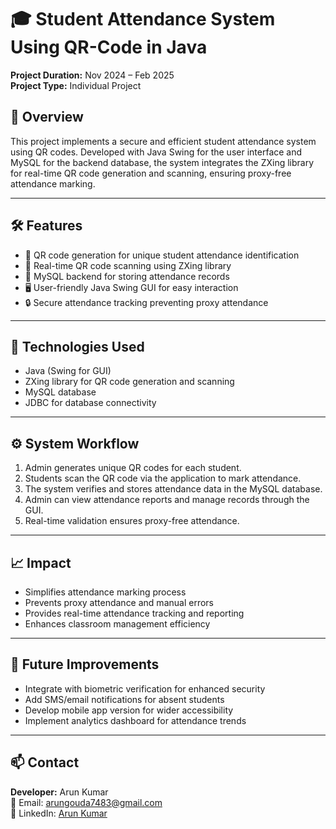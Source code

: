 # 🎓 Student Attendance System Using QR-Code in Java

**Project Duration:** Nov 2024 – Feb 2025  
**Project Type:** Individual Project

## 📌 Overview

This project implements a secure and efficient student attendance system using QR codes. Developed with Java Swing for the user interface and MySQL for the backend database, the system integrates the ZXing library for real-time QR code generation and scanning, ensuring proxy-free attendance marking.

---

## 🛠️ Features

- 🎫 QR code generation for unique student attendance identification  
- 📱 Real-time QR code scanning using ZXing library  
- 💾 MySQL backend for storing attendance records  
- 🖥️ User-friendly Java Swing GUI for easy interaction  
- 🔒 Secure attendance tracking preventing proxy attendance  

---

## 🧰 Technologies Used

- Java (Swing for GUI)  
- ZXing library for QR code generation and scanning  
- MySQL database  
- JDBC for database connectivity  

---

## ⚙️ System Workflow

1. Admin generates unique QR codes for each student.  
2. Students scan the QR code via the application to mark attendance.  
3. The system verifies and stores attendance data in the MySQL database.  
4. Admin can view attendance reports and manage records through the GUI.  
5. Real-time validation ensures proxy-free attendance.

---

## 📈 Impact

- Simplifies attendance marking process  
- Prevents proxy attendance and manual errors  
- Provides real-time attendance tracking and reporting  
- Enhances classroom management efficiency  

---

## 🧠 Future Improvements

- Integrate with biometric verification for enhanced security  
- Add SMS/email notifications for absent students  
- Develop mobile app version for wider accessibility  
- Implement analytics dashboard for attendance trends  

---

## 📫 Contact

**Developer:** Arun Kumar  
📧 Email: arungouda7483@gmail.com  
🔗 LinkedIn: [Arun Kumar](https://linkedin.com/in/arun-kumar-771002314)

